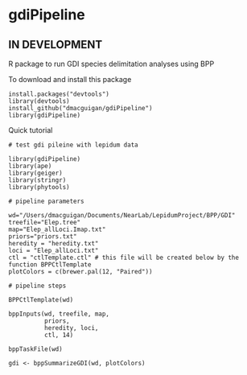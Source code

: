 # gdiPipeline
## IN DEVELOPMENT

R package to run GDI species delimitation analyses using BPP

To download and install this package
```
install.packages("devtools")
library(devtools)
install_github("dmacguigan/gdiPipeline")
library(gdiPipeline)
```

Quick tutorial
```
# test gdi pileine with lepidum data

library(gdiPipeline)
library(ape)
library(geiger)
library(stringr)
library(phytools)

# pipeline parameters

wd="/Users/dmacguigan/Documents/NearLab/LepidumProject/BPP/GDI"
treefile="Elep.tree"
map="Elep_allLoci.Imap.txt"
priors="priors.txt"
heredity = "heredity.txt"
loci = "Elep_allLoci.txt"
ctl = "ctlTemplate.ctl" # this file will be created below by the function BPPCtlTemplate
plotColors = c(brewer.pal(12, "Paired"))

# pipeline steps

BPPCtlTemplate(wd)

bppInputs(wd, treefile, map,
          priors,
          heredity, loci,
          ctl, 14)

bppTaskFile(wd)

gdi <- bppSummarizeGDI(wd, plotColors)
```
